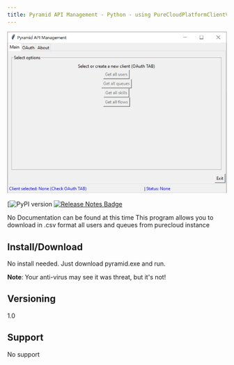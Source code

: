 ```yaml
---
title: Pyramid API Management - Python - using PureCloudPlatformClientV2 (Genesys PureCloud)
---
```


![ScreenShot](https://github.com/igtoth/genesys/blob/main/pyramid.jpg?raw=true)



[![PyPI version]()
[![Release Notes Badge]()]()

No Documentation can be found at this time
This program allows you to download in .csv format all users and queues from purecloud instance 

## Install/Download 

No install needed. Just download pyramid.exe and run. 

**Note**: Your anti-virus may see it was threat, but it's not! 

## Versioning

1.0

## Support

No support
